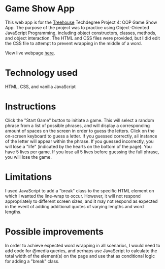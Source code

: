 # Game Show App
This web app is for the [Treehouse](https://teamtreehouse.com/home) Techdegree Project 4: OOP Game Show App. The purpose of the project was to practice using Object-Oriented JavaScript Programming, including object constructors, classes, methods, and object interaction. The HTML and CSS files were provided, but I did edit the CSS file to attempt to prevent wrapping in the middle of a word.

View live webpage [here](https://annacate.github.io/game-show-app/).

# Technology used
HTML, CSS, and vanilla JavaScript

# Instructions
Click the "Start Game" button to initiate a game. This will select a random phrase from a list of possible phrases, and will display a corresponding amount of spaces on the screen in order to guess the letters. Click on the on-screen keyboard to guess a letter. If you guessed correctly, all instance of the letter will appear within the phrase. If you guessed incorrectly, you will lose a "life" (indicated by the hearts on the bottom of the page). You have 5 lives per game. If you lose all 5 lives before guessing the full phrase, you will lose the game.

# Limitations
I used JavaScript to add a "break" class to the specific HTML element on which I wanted the line-wrap to occur. However, it will not respond appropriately to different screen sizes, and it may not respond as expected in the event of adding additional quotes of varying lengths and word lengths. 

# Possible improvements
In order to achieve expected word wrapping in all scenarios, I would need to add code for @media queries, and perhaps use JavaScript to calculate the total width of the element(s) on the page and use that as conditional logic for adding a "break" class.